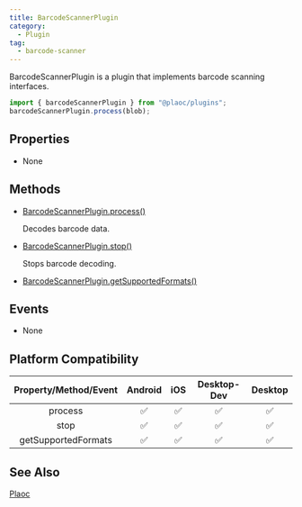 ```yaml
---
title: BarcodeScannerPlugin
category:
  - Plugin
tag:
  - barcode-scanner
---
```


BarcodeScannerPlugin is a plugin that implements barcode scanning interfaces.

```javascript
import { barcodeScannerPlugin } from "@plaoc/plugins";
barcodeScannerPlugin.process(blob); 
```

## Properties

- None

## Methods

- [BarcodeScannerPlugin.process()](./process.md)
  
  Decodes barcode data.

- [BarcodeScannerPlugin.stop()](./stop.md)

  Stops barcode decoding.

- [BarcodeScannerPlugin.getSupportedFormats()](./get-supported-formats.md)

## Events

- None

## Platform Compatibility

| Property/Method/Event | Android | iOS | Desktop-Dev | Desktop |
|:---------------------:|:-------:|:---:|:-----------:|:-------:|
| process               | ✅      | ✅  | ✅          | ✅      |  
| stop                  | ✅      | ✅  | ✅          | ✅      |
| getSupportedFormats   | ✅      | ✅  | ✅          | ✅      |

## See Also 

[Plaoc](../../)




 


